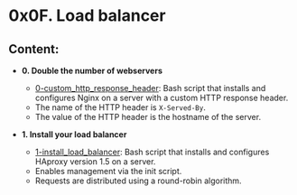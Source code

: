 # 0x0F. Load balancer

## Content:

* **0. Double the number of webservers**
  * [0-custom_http_response_header](./0-custom_http_response-header): Bash
    script that installs and configures Nginx on a server with a custom HTTP
      response header.
  * The name of the HTTP header is `X-Served-By`.
  * The value of the HTTP header is the hostname of the server.

* **1. Install your load balancer**
  * [1-install_load_balancer](./1-install_load_balancer): Bash script that
    installs and configures HAproxy version 1.5 on a server.
  * Enables management via the init script.
  * Requests are distributed using a round-robin algorithm.